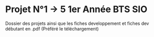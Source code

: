 # Projet N°1 -> 5 1er Année BTS SIO

Dossier des projets ainsi que les fiches developpement et fiches dev débutant en .pdf (Préféré le téléchargement)

